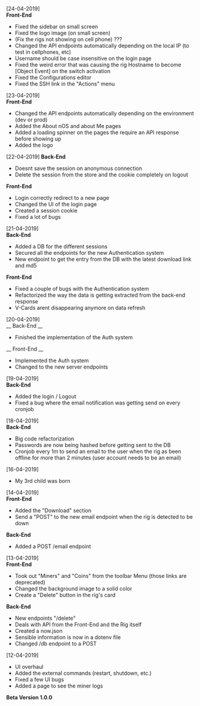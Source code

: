 [24-04-2019]  
__Front-End__ 
- Fixed the sidebar on small screen
- Fixed the logo image (on small screen)
- (Fix the rigs not showing on cell phone) ???
- Changed the API endpoints automatically depending on the local IP (to test in cellphones, etc)
- Username should be case insensitive on the login page
- Fixed the weird error that was causing the rig Hostname to become [Object Event] on the switch activation
- Fixed the Configurations editor
- Fixed the SSH link in the "Actions" menu

[23-04-2019]  
__Front-End__
- Changed the API endpoints automatically depending on the environment (dev or prod)
- Added the About nOS and about Me pages
- Added a loading spinner on the pages the require an API response before showing up
- Added the logo

[22-04-2019]
__Back-End__
- Doesnt save the session on anonymous connection
- Delete the session from the store and the cookie completely on logout

__Front-End__
- Login correctly redirect to a new page
- Changed the UI of the login page
- Created a session cookie
- Fixed a lot of bugs

[21-04-2019]  
__Back-End__
- Added a DB for the different sessions
- Secured all the endpoints for the new Authentication system
- New endpoint to get the entry from the DB with the latest download link and md5

__Front-End__
- Fixed a couple of bugs with the Authentication system
- Refactorized the way the data is getting extracted from the back-end response
- V-Cards arent disappearing anymore on data refresh

[20-04-2019]  
__ Back-End __
- Finished the implementation of the Auth system

__ Front-End __
- Implemented the Auth system 
- Changed to the new server endpoints 

[19-04-2019]  
__Back-End__
- Added the login / Logout
- Fixed a bug where the email notification was getting send on every cronjob

[18-04-2019]  
__Back-End__
- Big code refactorization
- Passwords are now being hashed before getting sent to the DB 
- Cronjob every 1m to send an email to the user when the rig as been offline for more than 2 minutes (user account needs to be an email)

[16-04-2019]  
- My 3rd child was born

[14-04-2019]  
__Front-End__
- Added the "Download" section
- Send a "POST" to the new email endpoint when the rig is detected to be down

__Back-End__
- Added a POST /email endpoint

[13-04-2019]  
__Front-End__
- Took out "Miners" and "Coins" from the toolbar Menu (those links are deprecated)
- Changed the background image to a solid color
- Create a "Delete" button in the rig's card

__Back-End__
- New endpoints "/delete"
- Deals with API from the Front-End and the Rig itself
- Created a now.json
- Sensible information is now in a dotenv file
- Changed /db endpoint to a POST

[12-04-2019] 
- UI overhaul
- Added the external commands (restart, shutdown, etc.)
- Fixed a few UI bugs
- Added a page to see the miner logs

__Beta Version 1.0.0__